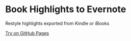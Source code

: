 # Book Highlights to Evernote
 Restyle highlights exported from Kindle or iBooks
 
[Try on GitHub Pages](https://szabinho.github.io/Book-Highlights-to-Evernote/)
